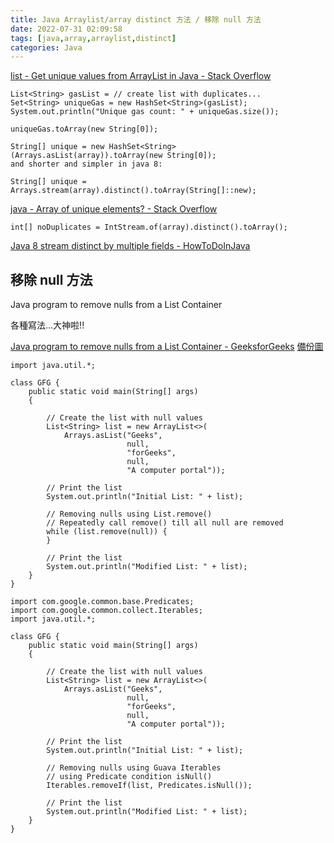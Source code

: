 ```yaml
---
title: Java Arraylist/array distinct 方法 / 移除 null 方法
date: 2022-07-31 02:09:58
tags: [java,array,arraylist,distinct]
categories: Java
---
```



[list - Get unique values from ArrayList in Java - Stack Overflow](https://stackoverflow.com/questions/13429119/get-unique-values-from-arraylist-in-java)

```java=
List<String> gasList = // create list with duplicates...
Set<String> uniqueGas = new HashSet<String>(gasList);
System.out.println("Unique gas count: " + uniqueGas.size());

uniqueGas.toArray(new String[0]);
```

```java=
String[] unique = new HashSet<String>(Arrays.asList(array)).toArray(new String[0]);
and shorter and simpler in java 8:

String[] unique = Arrays.stream(array).distinct().toArray(String[]::new);
```

[java - Array of unique elements? - Stack Overflow](https://stackoverflow.com/questions/14656208/array-of-unique-elements)


```java=
int[] noDuplicates = IntStream.of(array).distinct().toArray();
```


[Java 8 stream distinct by multiple fields - HowToDoInJava](https://howtodoinjava.com/java8/stream-distinct-by-multiple-fields/)


## 移除 null 方法

Java program to remove nulls from a List Container

各種寫法...大神啦!!

[Java program to remove nulls from a List Container - GeeksforGeeks](https://www.geeksforgeeks.org/java-program-to-remove-nulls-from-a-list-container/)
[備份圖](https://imgur.com/a/N0StkEG)

```java=
import java.util.*;
  
class GFG {
    public static void main(String[] args)
    {
  
        // Create the list with null values
        List<String> list = new ArrayList<>(
            Arrays.asList("Geeks",
                          null,
                          "forGeeks",
                          null,
                          "A computer portal"));
  
        // Print the list
        System.out.println("Initial List: " + list);
  
        // Removing nulls using List.remove()
        // Repeatedly call remove() till all null are removed
        while (list.remove(null)) {
        }
  
        // Print the list
        System.out.println("Modified List: " + list);
    }
}
```


```java=
import com.google.common.base.Predicates;
import com.google.common.collect.Iterables;
import java.util.*;
  
class GFG {
    public static void main(String[] args)
    {
  
        // Create the list with null values
        List<String> list = new ArrayList<>(
            Arrays.asList("Geeks",
                          null,
                          "forGeeks",
                          null,
                          "A computer portal"));
  
        // Print the list
        System.out.println("Initial List: " + list);
  
        // Removing nulls using Guava Iterables
        // using Predicate condition isNull()
        Iterables.removeIf(list, Predicates.isNull());
  
        // Print the list
        System.out.println("Modified List: " + list);
    }
}
```